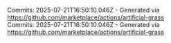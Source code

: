 Commits: 2025-07-21T16:50:10.046Z - Generated via https://github.com/marketplace/actions/artificial-grass
<br>
Commits: 2025-07-21T16:50:10.046Z - Generated via https://github.com/marketplace/actions/artificial-grass
<br>

